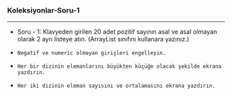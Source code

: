 ### Koleksiyonlar-Soru-1

---
* Soru - 1: Klavyeden girilen 20 adet pozitif sayının asal ve asal olmayan olarak 2 ayrı listeye atın. (ArrayList sınıfını kullanara yazınız.)

*     Negatif ve numeric olmayan girişleri engelleyin.
*     Her bir dizinin elemanlarını büyükten küçüğe olacak şekilde ekrana yazdırın.
*     Her iki dizinin eleman sayısını ve ortalamasını ekrana yazdırın.